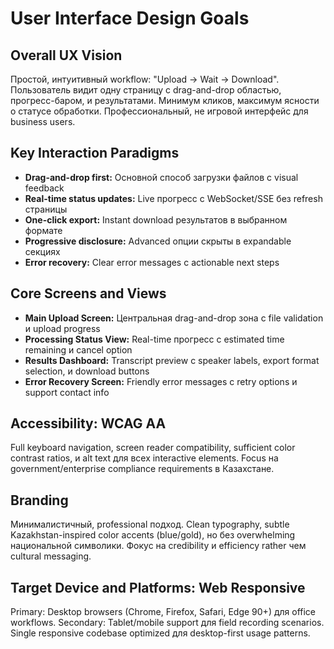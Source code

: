 # User Interface Design Goals

## Overall UX Vision
Простой, интуитивный workflow: "Upload → Wait → Download". Пользователь видит одну страницу с drag-and-drop областью, прогресс-баром, и результатами. Минимум кликов, максимум ясности о статусе обработки. Профессиональный, не игровой интерфейс для business users.

## Key Interaction Paradigms
- **Drag-and-drop first:** Основной способ загрузки файлов с visual feedback
- **Real-time status updates:** Live прогресс с WebSocket/SSE без refresh страницы
- **One-click export:** Instant download результатов в выбранном формате
- **Progressive disclosure:** Advanced опции скрыты в expandable секциях
- **Error recovery:** Clear error messages с actionable next steps

## Core Screens and Views
- **Main Upload Screen:** Центральная drag-and-drop зона с file validation и upload progress
- **Processing Status View:** Real-time прогресс с estimated time remaining и cancel option
- **Results Dashboard:** Transcript preview с speaker labels, export format selection, и download buttons
- **Error Recovery Screen:** Friendly error messages с retry options и support contact info

## Accessibility: WCAG AA
Full keyboard navigation, screen reader compatibility, sufficient color contrast ratios, и alt text для всех interactive elements. Focus на government/enterprise compliance requirements в Казахстане.

## Branding
Минималистичный, professional подход. Clean typography, subtle Kazakhstan-inspired color accents (blue/gold), но без overwhelming национальной символики. Фокус на credibility и efficiency rather чем cultural messaging.

## Target Device and Platforms: Web Responsive
Primary: Desktop browsers (Chrome, Firefox, Safari, Edge 90+) для office workflows. Secondary: Tablet/mobile support для field recording scenarios. Single responsive codebase optimized для desktop-first usage patterns.
